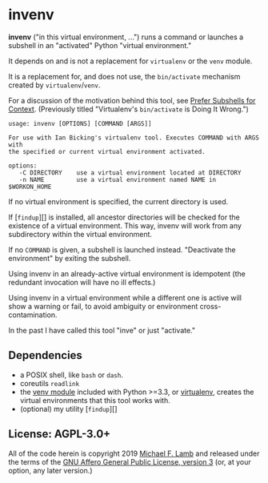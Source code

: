 # invenv

**invenv** ("in this virtual environment, ...") runs a command or launches a subshell in an "activated" Python "virtual environment."

It depends on and is not a replacement for `virtualenv` or the `venv` module.

It is a replacement for, and does not use, the `bin/activate` mechanism created by `virtualenv`/`venv`.

For a discussion of the motivation behind this tool, see [Prefer Subshells for Context](https://datagrok.org/python/activate/).
(Previously titled "Virtualenv's `bin/activate` is Doing It Wrong.")

```
usage: invenv [OPTIONS] [COMMAND [ARGS]]

For use with Ian Bicking's virtualenv tool. Executes COMMAND with ARGS with
the specified or current virtual environment activated.

options:
   -C DIRECTORY    use a virtual environment located at DIRECTORY
   -n NAME         use a virtual environment named NAME in $WORKON_HOME
```

If no virtual environment is specified, the current directory is used.

If [`findup`][] is installed, all ancestor directories will be checked for the existence of a virtual environment.
This way, invenv will work from any subdirectory within the virtual environment.

If no `COMMAND` is given, a subshell is launched instead. "Deactivate the environment" by exiting the subshell.

Using invenv in an already-active virtual environment is idempotent (the redundant invocation will have no ill effects.)

Using invenv in a virtual environment while a different one is active will show a warning or fail, to avoid ambiguity or environment cross-contamination.

In the past I have called this tool "inve" or just "activate."

## Dependencies

- a POSIX shell, like `bash` or `dash`.
- coreutils `readlink`
- the [venv module](https://docs.python.org/3/library/venv.html) included with Python >=3.3, or [virtualenv](https://virtualenv.pypa.io/), creates the virtual environments that this tool works with.
- (optional) my utility [`findup`][]

## License: AGPL-3.0+

All of the code herein is copyright 2019 [Michael F. Lamb](http://datagrok.org) and released under the terms of the [GNU Affero General Public License, version 3][AGPL-3.0+] (or, at your option, any later version.)

[AGPL-3.0+]: http://www.gnu.org/licenses/agpl.html
[findup]: https://github.com/datagrok/findup-sh
